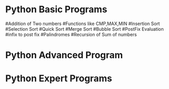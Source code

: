 # Python Basic Programs
#Addition of Two numbers
#Functions like CMP,MAX,MIN
#Insertion Sort
#Selection Sort
#Quick Sort
#Merge Sort
#Bubble Sort
#PostFix Evaluation
#infix to post fix
#Palindromes
#Recursion of Sum of numbers
# Python Advanced Program

# Python Expert Programs
